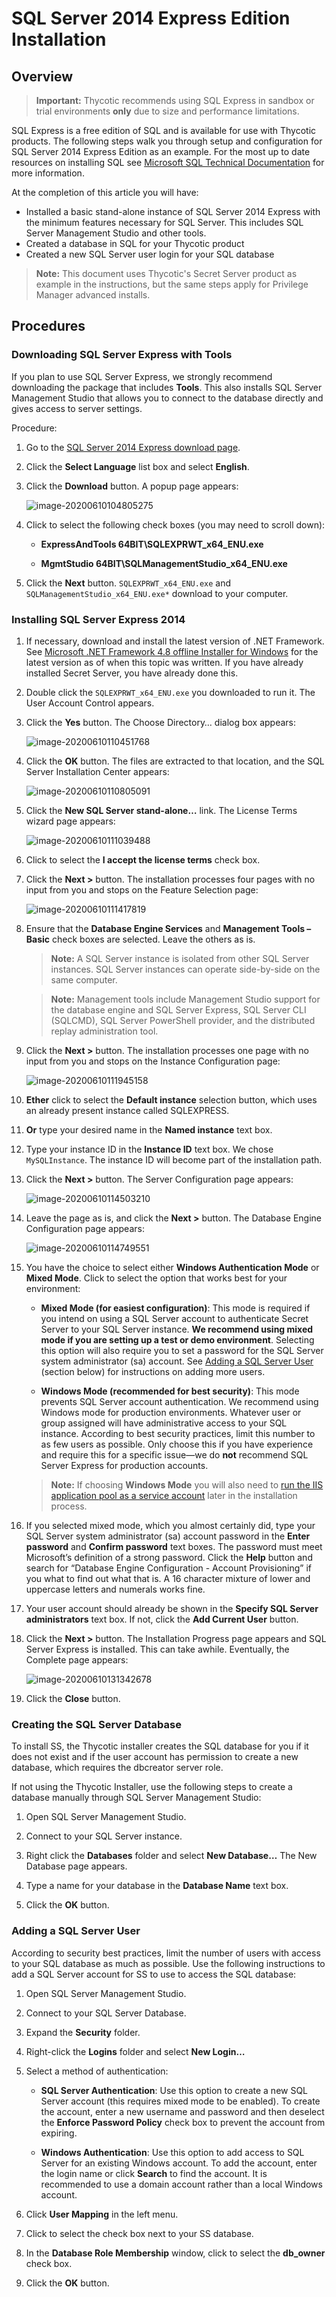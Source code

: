 [title]: # (SQL Server 2012 Express Edition Installation)
[tags]: # (Installation, SQL Server Express 2012)
[priority]: #

# SQL Server 2014 Express Edition Installation

## Overview

> **Important:** Thycotic recommends using SQL Express in sandbox or trial environments **only** due to size and performance limitations.

SQL Express is a free edition of SQL and is available for use with Thycotic products. The following steps walk you through setup and configuration for SQL Server 2014 Express Edition as an example. For the most up to date resources on installing SQL see [Microsoft SQL Technical Documentation](https://docs.microsoft.com/en-us/sql/?view=sql-server-ver15) for more information.

At the completion of this article you will have:

- Installed a basic stand-alone instance of SQL Server 2014 Express with the minimum features necessary for SQL Server. This includes SQL Server Management Studio and other tools.
- Created a database in SQL for your Thycotic product
- Created a new SQL Server user login for your SQL database

> **Note:** This document uses Thycotic's Secret Server product as example in the instructions, but the same steps apply for Privilege Manager advanced installs.

## Procedures

### Downloading SQL Server Express with Tools

If you plan to use SQL Server Express, we strongly recommend downloading the package that includes **Tools**. This also installs SQL Server Management Studio that allows you to connect to the database directly and gives access to server settings.

Procedure:

1. Go to the [SQL Server 2014 Express download page](https://www.microsoft.com/en-US/download/details.aspx?id=42299).

1. Click the **Select Language** list box and select **English**.

1. Click the **Download** button. A popup page appears:

   ![image-20200610104805275](images/image-20200610104805275.png)

1. Click to select the following check boxes (you may need to scroll down):

   - **ExpressAndTools 64BIT\SQLEXPRWT_x64_ENU.exe**

   - **MgmtStudio 64BIT\SQLManagementStudio_x64_ENU.exe**

1. Click the **Next** button. `SQLEXPRWT_x64_ENU.exe` and `SQLManagementStudio_x64_ENU.exe*` download to your computer.

### Installing SQL Server Express 2014

1. If necessary, download and install the latest version of .NET Framework. See [Microsoft .NET Framework 4.8 offline Installer for Windows](https://support.microsoft.com/en-us/help/4503548/microsoft-net-framework-4-8-offline-installer-for-windows) for the latest version as of when this topic was written. If you have already installed Secret Server, you have already done this.

1. Double click the `SQLEXPRWT_x64_ENU.exe` you downloaded to run it. The User Account Control appears.

1. Click the **Yes** button. The Choose Directory… dialog box appears:

   ![image-20200610110451768](images/image-20200610110451768.png)

1. Click the **OK** button. The files are extracted to that location, and the SQL Server Installation Center appears:

   ![image-20200610110805091](images/image-20200610110805091.png)

1. Click the **New SQL Server stand-alone…** link. The License Terms wizard page appears:

   ![image-20200610111039488](images/image-20200610111039488.png)

1. Click to select the **I accept the license terms** check box.

1. Click the **Next \>** button. The installation processes four pages with no input from you and stops on the Feature Selection page:

   ![image-20200610111417819](images/image-20200610111417819.png)

1. Ensure that the **Database Engine Services** and **Management Tools – Basic** check boxes are selected. Leave the others as is.

   > **Note:** A SQL Server instance is isolated from other SQL Server instances. SQL Server instances can operate side-by-side on the same computer.

   > **Note:** Management tools include Management Studio support for the database engine and SQL Server Express, SQL Server CLI (SQLCMD), SQL Server PowerShell provider, and the distributed replay administration tool.

1. Click the **Next \>** button. The installation processes one page with no input from you and stops on the Instance Configuration page:

   ![image-20200610111945158](images/image-20200610111945158.png)

1. **Ether** click to select the **Default instance** selection button, which uses an already present instance called SQLEXPRESS.

1. **Or** type your desired name in the **Named instance** text box.

1. Type your instance ID in the **Instance ID** text box. We chose `MySQLInstance`. The instance ID will become part of the installation path.

1. Click the **Next \>** button. The Server Configuration page appears:

   ![image-20200610114503210](images/image-20200610114503210.png)

1. Leave the page as is, and click the **Next \>** button. The Database Engine Configuration page appears:

   ![image-20200610114749551](images/image-20200610114749551.png)

1. You have the choice to select either **Windows Authentication Mode** or **Mixed Mode**. Click to select the option that works best for your environment:

   - **Mixed Mode (for easiest configuration)**: This mode is required if you intend on using a SQL Server account to authenticate Secret Server to your SQL Server instance. **We recommend using mixed mode if you are setting up a test or demo environment**. Selecting this option will also require you to set a password for the SQL Server system administrator (sa) account. See [Adding a SQL Server User ](https://thycotic.force.com/support/s/article/Adv-Install-SQL-2016#user)(section below) for instructions on adding more users.

   - **Windows Mode (recommended for best security)**: This mode prevents SQL Server account authentication. We recommend using Windows mode for production environments. Whatever user or group assigned will have administrative access to your SQL instance. According to best security practices, limit this number to as few users as possible. Only choose this if you have experience and require this for a specific issue—we do **not** recommend SQL Server Express for production accounts.

   > **Note:** If choosing **Windows Mode** you will also need to  [run the IIS application pool as a service account](../running-ss-iis-app-pool-service-account/index.md) later in the installation process.

1. If you selected mixed mode, which you almost certainly did, type your SQL Server system administrator (sa) account password in the **Enter password** and **Confirm password** text boxes. The password must meet Microsoft’s definition of a strong password. Click the **Help** button and search for “Database Engine Configuration - Account Provisioning” if you what to find out what that is. A 16 character mixture of lower and uppercase letters and numerals works fine.

1. Your user account should already be shown in the **Specify SQL Server administrators** text box. If not, click the **Add Current User** button.

1. Click the **Next \>** button. The Installation Progress page appears and SQL Server Express is installed. This can take awhile. Eventually, the Complete page appears:

   ![image-20200610131342678](images/image-20200610131342678.png)

1. Click the **Close** button.

### Creating the SQL Server Database

To install SS, the Thycotic installer creates the SQL database for you if it does not exist and if the user account has permission to create a new database, which requires the dbcreator server role.

If not using the Thycotic Installer, use the following steps to create a database manually through SQL Server Management Studio:

1. Open SQL Server Management Studio.

1. Connect to your SQL Server instance.

1. Right click the **Databases** folder and select **New Database…** The New Database page appears.

1. Type a name for your database in the **Database Name** text box.

1. Click the **OK** button.

### Adding a SQL Server User

According to security best practices, limit the number of users with access to your SQL database as much as possible. Use the following instructions to add a SQL Server account for SS to use to access the SQL database:

1. Open SQL Server Management Studio.

1. Connect to your SQL Server Database.

1. Expand the **Security** folder.

1. Right-click the **Logins** folder and select **New Login…**

1. Select a method of authentication:

   - **SQL Server Authentication**:  Use this option to create a new SQL Server account (this requires mixed mode to be enabled). To create the account, enter a new username and password and then deselect the **Enforce Password Policy** check box to prevent the account from expiring.

   - **Windows Authentication**:  Use this option to add access to SQL Server for an existing Windows account. To add the account, enter the login name or click **Search** to find the account. It is recommended to use a domain account rather than a local Windows account.

1. Click **User Mapping** in the left menu.

1. Click to select the check box next to your SS database.

1. In the **Database Role Membership** window, click to select the **db_owner** check box.

1. Click the **OK** button.

